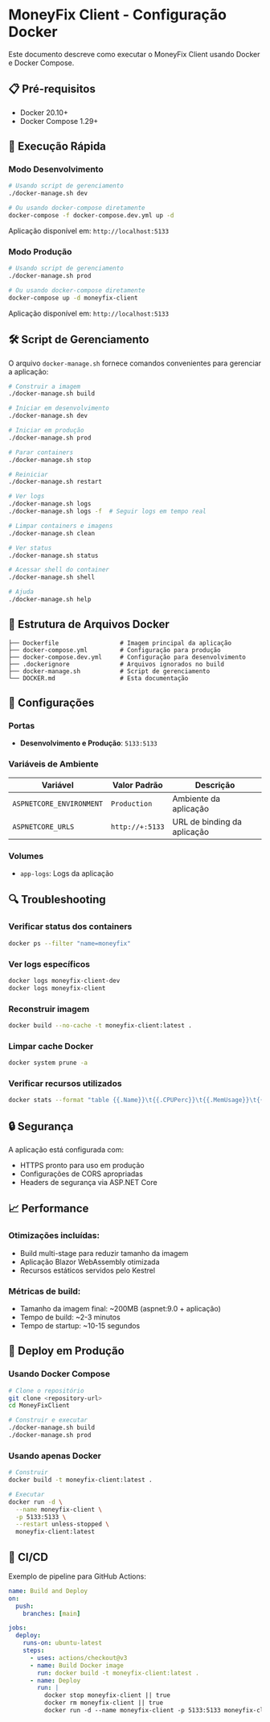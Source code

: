 # MoneyFix Client - Configuração Docker

Este documento descreve como executar o MoneyFix Client usando Docker e Docker Compose.

## 📋 Pré-requisitos

- Docker 20.10+
- Docker Compose 1.29+

## 🚀 Execução Rápida

### Modo Desenvolvimento
```bash
# Usando script de gerenciamento
./docker-manage.sh dev

# Ou usando docker-compose diretamente
docker-compose -f docker-compose.dev.yml up -d
```

Aplicação disponível em: `http://localhost:5133`

### Modo Produção
```bash
# Usando script de gerenciamento
./docker-manage.sh prod

# Ou usando docker-compose diretamente
docker-compose up -d moneyfix-client
```

Aplicação disponível em: `http://localhost:5133`

## 🛠️ Script de Gerenciamento

O arquivo `docker-manage.sh` fornece comandos convenientes para gerenciar a aplicação:

```bash
# Construir a imagem
./docker-manage.sh build

# Iniciar em desenvolvimento
./docker-manage.sh dev

# Iniciar em produção
./docker-manage.sh prod

# Parar containers
./docker-manage.sh stop

# Reiniciar
./docker-manage.sh restart

# Ver logs
./docker-manage.sh logs
./docker-manage.sh logs -f  # Seguir logs em tempo real

# Limpar containers e imagens
./docker-manage.sh clean

# Ver status
./docker-manage.sh status

# Acessar shell do container
./docker-manage.sh shell

# Ajuda
./docker-manage.sh help
```

## 📁 Estrutura de Arquivos Docker

```
├── Dockerfile                 # Imagem principal da aplicação
├── docker-compose.yml         # Configuração para produção
├── docker-compose.dev.yml     # Configuração para desenvolvimento
├── .dockerignore              # Arquivos ignorados no build
├── docker-manage.sh           # Script de gerenciamento
└── DOCKER.md                  # Esta documentação
```

## 🔧 Configurações

### Portas

- **Desenvolvimento e Produção**: `5133:5133`

### Variáveis de Ambiente

| Variável | Valor Padrão | Descrição |
|----------|--------------|-----------|
| `ASPNETCORE_ENVIRONMENT` | `Production` | Ambiente da aplicação |
| `ASPNETCORE_URLS` | `http://+:5133` | URL de binding da aplicação |

### Volumes

- `app-logs`: Logs da aplicação

## 🔍 Troubleshooting

### Verificar status dos containers
```bash
docker ps --filter "name=moneyfix"
```

### Ver logs específicos
```bash
docker logs moneyfix-client-dev
docker logs moneyfix-client
```

### Reconstruir imagem
```bash
docker build --no-cache -t moneyfix-client:latest .
```

### Limpar cache Docker
```bash
docker system prune -a
```

### Verificar recursos utilizados
```bash
docker stats --format "table {{.Name}}\t{{.CPUPerc}}\t{{.MemUsage}}\t{{.NetIO}}"
```

## 🔒 Segurança

A aplicação está configurada com:

- HTTPS pronto para uso em produção
- Configurações de CORS apropriadas
- Headers de segurança via ASP.NET Core

## 📈 Performance

### Otimizações incluídas:

- Build multi-stage para reduzir tamanho da imagem
- Aplicação Blazor WebAssembly otimizada
- Recursos estáticos servidos pelo Kestrel

### Métricas de build:

- Tamanho da imagem final: ~200MB (aspnet:9.0 + aplicação)
- Tempo de build: ~2-3 minutos
- Tempo de startup: ~10-15 segundos

## 🚀 Deploy em Produção

### Usando Docker Compose
```bash
# Clone o repositório
git clone <repository-url>
cd MoneyFixClient

# Construir e executar
./docker-manage.sh build
./docker-manage.sh prod
```

### Usando apenas Docker
```bash
# Construir
docker build -t moneyfix-client:latest .

# Executar
docker run -d \
  --name moneyfix-client \
  -p 5133:5133 \
  --restart unless-stopped \
  moneyfix-client:latest
```

## 🔄 CI/CD

Exemplo de pipeline para GitHub Actions:

```yaml
name: Build and Deploy
on:
  push:
    branches: [main]

jobs:
  deploy:
    runs-on: ubuntu-latest
    steps:
      - uses: actions/checkout@v3
      - name: Build Docker image
        run: docker build -t moneyfix-client:latest .
      - name: Deploy
        run: |
          docker stop moneyfix-client || true
          docker rm moneyfix-client || true
          docker run -d --name moneyfix-client -p 5133:5133 moneyfix-client:latest
```

